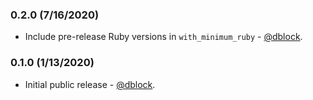 ### 0.2.0 (7/16/2020)

* Include pre-release Ruby versions in `with_minimum_ruby` - [@dblock](https://github.com/dblock).

### 0.1.0 (1/13/2020)

* Initial public release - [@dblock](https://github.com/dblock).
